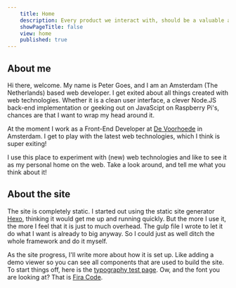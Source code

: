 ```yaml
---
	title: Home
	description: Every product we interact with, should be a valuable addition to our lives.
	showPageTitle: false
	view: home
	published: true
---
```


## About me

Hi there, welcome. My name is Peter Goes, and I am an Amsterdam (The Netherlands) based web developer. I get exited about all things created with web technologies. Whether it is a clean user interface, a clever Node.JS back-end implementation or geeking out on JavaScipt on Raspberry Pi's, chances are that I want to wrap my head around it.

At the moment I work as a Front-End Developer at <a href="https://www.voorhoede.nl" target="_blank">De Voorhoede</a> in Amsterdam. I get to play with the latest web technologies, which I think is super exiting!
	
I use this place to experiment with (new) web technologies and like to see it as my personal home on the web. Take a look around, and tell me what you think about it!

## About the site

The site is completely static. I started out using the static site generator <a href="https://hexo.io/" target="_blank">Hexo</a>, thinking it would get me up and running quickly. But the more I use it, the more I feel that it is just to much overhead. The gulp file I wrote to let it do what I want is already to big anyway. So I could just as well ditch the whole framework and do it myself.

As the site progress, I'll write more about how it is set up. Like adding a demo viewer so you can see all components that are used to build the site. To start things off, here is the <a href="/typo-test" target="_self">typography test page</a>. Ow, and the font you are looking at? That is <a href="https://github.com/tonsky/FiraCode" target="_blank">Fira Code</a>.
